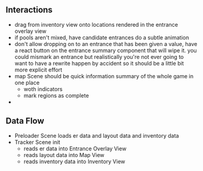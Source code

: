 ## Interactions

- drag from inventory view onto locations rendered in the entrance overlay view
- if pools aren't mixed, have candidate entrances do a subtle animation
- don't allow dropping on to an entrance that has been given a value, have a react button on the entrance summary component that will wipe it. you could mismark an entrance but realistically you're not ever going to want to have a rewrite happen by accident so it should be a little bit more explicit effort
- map Scene should be quick information summary of the whole game in one place
    - woth indicators
    - mark regions as complete
-

## Data Flow

- Preloader Scene loads er data and layout data and inventory data
- Tracker Scene init 
    - reads er data into Entrance Overlay View
    - reads layout data into Map View
    - reads inventory data into Inventory View

 